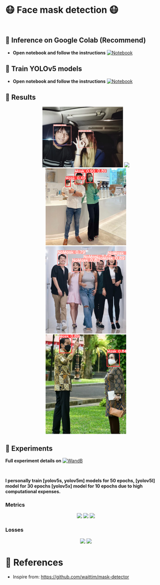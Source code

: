<h1 align="left"> 😷 Face mask detection 😷 </h1>

<br>

## 🔦 **Inference on Google Colab (Recommend)**
- **Open notebook and follow the instructions** [![Notebook](https://colab.research.google.com/assets/colab-badge.svg)](https://colab.research.google.com/drive/1Mb0XlW5EV947X0RJysOVbrqB4LLL0iQY?usp=sharing)


## 🌟 **Train YOLOv5 models** 
- **Open notebook and follow the instructions** [![Notebook](https://colab.research.google.com/assets/colab-badge.svg)](https://colab.research.google.com/drive/1Mb0XlW5EV947X0RJysOVbrqB4LLL0iQY?usp=sharing)

## 🌟 **Results**
<p align="center">
    <img src="./results/hasil14.jpg" style="width:50%" />
    <img src="./results/hasi5.png" style="width:50%" />
    <img src="./results/hasil6.png" style="width:50%" />
    <img src="./results/hasil8.png" style="width:50%" />
    <img src="./results/hasil9.png" style="width:50%" />
</p>

## 🌟 **Experiments**
**Full experiment details on** <a href="https://wandb.ai/lannguyen/face-mask-yolov5"><img src="https://raw.githubusercontent.com/wandb/assets/main/wandb-github-badge-gradient.svg" alt="WandB"></a>
    
<br>

**I personally train [yolov5s, yolov5m] models for 50 epochs, [yolov5l] model for 30 epochs [yolov5x] model for 10 epochs due to high computational expenses.**
    
### **Metrics**
<p align="center">
    <img src="./assets/experiments/metrics_all.PNG" style="width:50%" />
    <img src="./assets/experiments/mAP_0.5.PNG" style="width:100%" />
    <img src="./assets/experiments/mAP_0.5_0.95.PNG" style="width:100%" />
</p>

### **Losses**

<p align="center">
    <img src="./assets/experiments/train_loss.PNG" style="width:100%" />
    <img src="./assets/experiments/val_loss.PNG" style="width:100%" />
</p>

# 📙 **References**
- Inspire from: https://github.com/waittim/mask-detector
